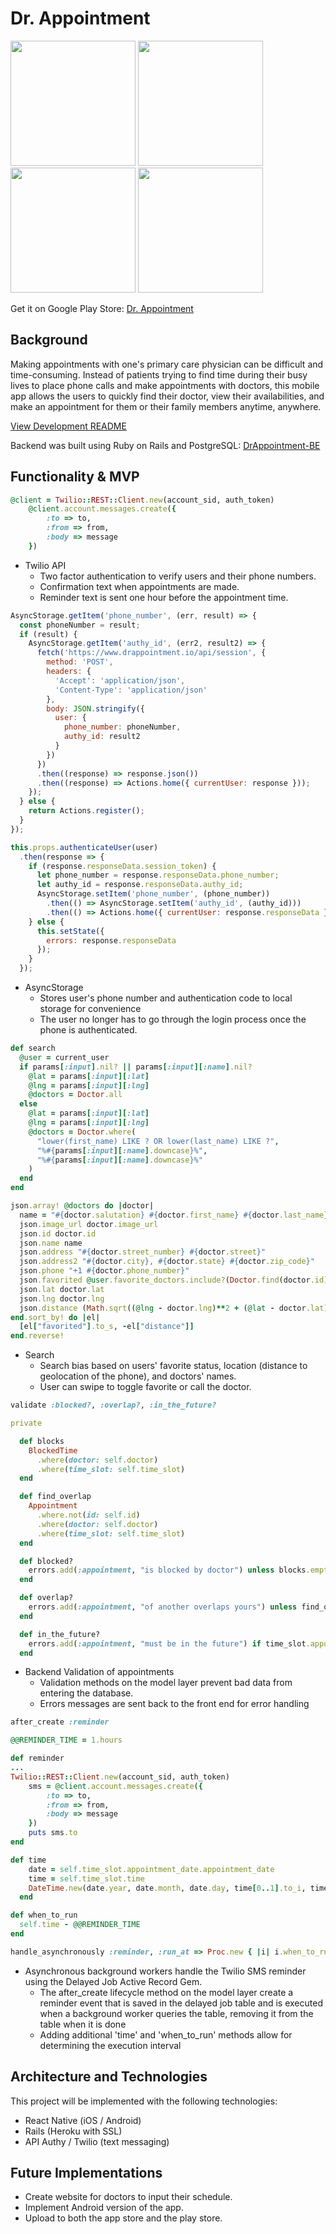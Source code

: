 # Dr. Appointment

<img src="https://github.com/randyjap/DrAppointment/blob/master/app/images/Twillio.gif" width="200"> <img src="https://github.com/randyjap/DrAppointment/blob/master/app/images/Search.gif" width="200"> <img src="https://github.com/randyjap/DrAppointment/blob/master/app/images/Appointment.gif" width="200"> <img src="https://github.com/randyjap/DrAppointment/blob/master/app/images/Text.png" width="200">

Get it on Google Play Store: [Dr. Appointment][playstore]

[playstore]: https://play.google.com/store/apps/details?id=com.drappointment

## Background

Making appointments with one's primary care physician can be difficult and time-consuming. Instead of patients trying to find time during their busy lives to place phone calls and make appointments with doctors, this mobile app allows the users to quickly find their doctor, view their availabilities, and make an appointment for them or their family members anytime, anywhere.

[View Development README][readme]

[readme]: docs/README.md

Backend was built using Ruby on Rails and PostgreSQL: [DrAppointment-BE][backend]

[backend]: https://github.com/randyjap/DrAppointment-BE

## Functionality & MVP

```ruby
@client = Twilio::REST::Client.new(account_sid, auth_token)
    @client.account.messages.create({
        :to => to,
        :from => from,
        :body => message
    })
```

- Twilio API
  - Two factor authentication to verify users and their phone numbers.
  - Confirmation text when appointments are made.
  - Reminder text is sent one hour before the appointment time.

```javascript
AsyncStorage.getItem('phone_number', (err, result) => {
  const phoneNumber = result;
  if (result) {
    AsyncStorage.getItem('authy_id', (err2, result2) => {
      fetch('https://www.drappointment.io/api/session', {
        method: 'POST',
        headers: {
          'Accept': 'application/json',
          'Content-Type': 'application/json'
        },
        body: JSON.stringify({
          user: {
            phone_number: phoneNumber,
            authy_id: result2
          }
        })
      })
      .then((response) => response.json())
      .then((response) => Actions.home({ currentUser: response }));
    });
  } else {
    return Actions.register();
  }
});
```

```javascript
this.props.authenticateUser(user)
  .then(response => {
    if (response.responseData.session_token) {
      let phone_number = response.responseData.phone_number;
      let authy_id = response.responseData.authy_id;
      AsyncStorage.setItem('phone_number', (phone_number))
        .then(() => AsyncStorage.setItem('authy_id', (authy_id)))
        .then(() => Actions.home({ currentUser: response.responseData }));
    } else {
      this.setState({
        errors: response.responseData
      });
    }
  });
```

- AsyncStorage
  - Stores user's phone number and authentication code to local storage for convenience
  - The user no longer has to go through the login process once the phone is authenticated.

```ruby
def search
  @user = current_user
  if params[:input].nil? || params[:input][:name].nil?
    @lat = params[:input][:lat]
    @lng = params[:input][:lng]
    @doctors = Doctor.all
  else
    @lat = params[:input][:lat]
    @lng = params[:input][:lng]
    @doctors = Doctor.where(
      "lower(first_name) LIKE ? OR lower(last_name) LIKE ?",
      "%#{params[:input][:name].downcase}%",
      "%#{params[:input][:name].downcase}%"
    )
  end
end
```

```ruby
json.array! @doctors do |doctor|
  name = "#{doctor.salutation} #{doctor.first_name} #{doctor.last_name}"
  json.image_url doctor.image_url
  json.id doctor.id
  json.name name
  json.address "#{doctor.street_number} #{doctor.street}"
  json.address2 "#{doctor.city}, #{doctor.state} #{doctor.zip_code}"
  json.phone "+1 #{doctor.phone_number}"
  json.favorited @user.favorite_doctors.include?(Doctor.find(doctor.id))
  json.lat doctor.lat
  json.lng doctor.lng
  json.distance (Math.sqrt((@lng - doctor.lng)**2 + (@lat - doctor.lat)**2) * 70.117663977182174).round(1)
end.sort_by! do |el|
  [el["favorited"].to_s, -el["distance"]]
end.reverse!
```

- Search
  - Search bias based on users' favorite status, location (distance to geolocation of the phone), and doctors' names.
  - User can swipe to toggle favorite or call the doctor.


```Ruby
validate :blocked?, :overlap?, :in_the_future?

private

  def blocks
    BlockedTime
      .where(doctor: self.doctor)
      .where(time_slot: self.time_slot)
  end

  def find_overlap
    Appointment
      .where.not(id: self.id)
      .where(doctor: self.doctor)
      .where(time_slot: self.time_slot)
  end

  def blocked?
    errors.add(:appointment, "is blocked by doctor") unless blocks.empty?
  end

  def overlap?
    errors.add(:appointment, "of another overlaps yours") unless find_overlap.empty?
  end

  def in_the_future?
    errors.add(:appointment, "must be in the future") if time_slot.appointment_date.appointment_date < Date.today
  end
```

- Backend Validation of appointments
  - Validation methods on the model layer prevent bad data from entering the database.
  - Errors messages are sent back to the front end for error handling


```Ruby
after_create :reminder

@@REMINDER_TIME = 1.hours

def reminder
...
Twilio::REST::Client.new(account_sid, auth_token)
    sms = @client.account.messages.create({
        :to => to,
        :from => from,
        :body => message
    })
    puts sms.to
end

def time
    date = self.time_slot.appointment_date.appointment_date
    time = self.time_slot.time
    DateTime.new(date.year, date.month, date.day, time[0..1].to_i, time[-2..-1].to_i, 0, '-8')
  end

def when_to_run
  self.time - @@REMINDER_TIME
end

handle_asynchronously :reminder, :run_at => Proc.new { |i| i.when_to_run }
```

- Asynchronous background workers handle the Twilio SMS reminder using the Delayed Job Active Record Gem.
  - The after_create lifecycle method on the model layer create a reminder event that is saved in the delayed job table and is executed when a background worker queries the table, removing it from the table when it is done
  - Adding  additional 'time' and 'when_to_run' methods allow for determining the execution interval


## Architecture and Technologies

This project will be implemented with the following technologies:

- React Native (iOS / Android)
- Rails (Heroku with SSL)
- API Authy / Twilio (text messaging)


## Future Implementations

- Create website for doctors to input their schedule.
- Implement Android version of the app.
- Upload to both the app store and the play store.
